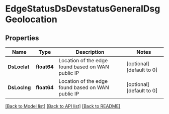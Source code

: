 # EdgeStatusDsDevstatusGeneralDsgGeolocation

## Properties
Name | Type | Description | Notes
------------ | ------------- | ------------- | -------------
**DsLoclat** | **float64** | Location of the edge found based on WAN public IP | [optional] [default to 0]
**DsLoclng** | **float64** | Location of the edge found based on WAN public IP | [optional] [default to 0]

[[Back to Model list]](../README.md#documentation-for-models) [[Back to API list]](../README.md#documentation-for-api-endpoints) [[Back to README]](../README.md)

